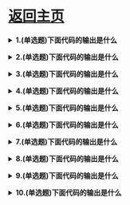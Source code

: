 # [返回主页](https://github.com/yisainan/web-interview/blob/master/README.md)

<b><details><summary>1.(单选题)下面代码的输出是什么 </summary></b>

```js
function Person(firstName, lastName) {
    this.firstName = firstName;
    this.lastName = lastName;
}
const member = new Person("Lydia', 'Hallie");
Person.getFullName = () => this.firstName + this.lastName；
console.log(member.getFullName());
```

```
A: TypeError
B: SyntaxError
C: Lydia Hallie
D: undefined undefined
```

答案: A

解析：

您不能像使用常规对象那样向构造函数添加属性。如果要 
一次向所有对象添加功能，则必须使用原型。所以在这种 
情况下应该这样写：

```js
Person.prototype.getFullName = function() {
    return '${this.firstName} ${this.lastName}';
}
```

这样会使member.getFullName()是可用的，为什么样 
做是对的？假设我们将此方法添加到构造函数本身。也 
许不是每个Person实例都需要这种方法。这会浪费大量 
内存空间，因为它们仍然具有该属性，这占用了每个实 
的内存空间。相反，如果我们只将它添加到原型中, 我们只需将它放在内存中的一个位置，但它们都可以访问它！

[参与互动](https://github.com/yisainan/web-interview/issues/1021)

</details>

<b><details><summary>2.(单选题)下面代码的输出是什么 </summary></b>

```js
const person = {
    name: 'Lydia',
    age: 21
}
let city = person.city
city = 'Amsterdam'
console.log(person)
```

```

A: { name: "Lydia",age: 21}
B: {name: "Lydia",age: 21,city: "Amsterdam"}
C: {name: "Lydia",age: 21,city: undefined}
D: "Amsterdam"
```

答案：A

解析：

我们将变量city设置为等于person对象上名为city的属性的值。 这个对象上没有名为city的属性， 因此变量city 的值为 undefined。
请注意， 我们没有引用person对象本身， 只是将变量city设置为等于person对象上city属性的当前值。然后，我们将city设置为等于字符串“Amsterdam”。
这不会更改person对象： 没有对该对象的引用。
因此打印person对象时， 会返回未修改的对象。

[参与互动](https://github.com/yisainan/web-interview/issues/1021)

</details>

<b><details><summary>3.(单选题)下面代码的输出是什么 </summary></b>

```js
(() => {
    let x, y;
    try {
        throw new Error。；
    } catch (x) {
        (x = 1), (y = 2);
        console.log(x);
    )
    console.log(x);
    console.log(y);
))()；
```

```
A: 1 undefined 2
B: undefined undefined undefined
C: 1 1 2
D: 1 undefined undefined
```

答案：A

解析：

catch块接收参数x。当我们传递参数时，这与变量的x不同。这个变量x是属于catch作用域的。
之后，我们将这个块级作用域的变量设置为1, 并设置变量y的值。现在，我们打印块级作用域的变量x , 它等于1。
在catch块之外，x仍然是undefined，而y是2。
我们想在catch块之外的console.log(x)时，它返回undefined , 而 y 返回 2。

[参与互动](https://github.com/yisainan/web-interview/issues/1021)

</details>

<b><details><summary>4.(单选题)下面代码的输出是什么 </summary></b>

```js
let num = 1;
const list = ['A', 'B', 'C', 'D'];
console.log(list[(num += 1)]);
```

```
A: B
B: C
C: SyntaxError
D: ReferenceError
```

答案：B

解析：

通过 += 操作符， 我们对值num进行加1操作。 num有初始值1, 因此1 + 1 的执行结果为2。 数组list的第二项为'C'， console.log(list[2]) 输出'C'

[参与互动](https://github.com/yisainan/web-interview/issues/1021)

</details>

<b><details><summary>5.(单选题)下面代码的输出是什么 </summary></b>

```js
class Chameleon {
    static colorChange(newColor) {
        this.newColor = newColor;
    }
    constructor({
        newColor = 'green'
    } = {}) {
        this.newColor = newColor;
    }
}
const freddie = new Chameleon({
    newColor: 'purple'
})
freddie.colorChange('orange');
```

```
A: orange
B: purple
C: green
D: TypeError
```

答案：D

解析：
colorChange方法是静态的。静态方法仅在创建它们的构造函数中存在，并且不能传递给任何子级。由于freddie是一个子级对象，函数不会传递，所以在freddie实例上不存在freddie方法：抛出TypeError。

[参与互动](https://github.com/yisainan/web-interview/issues/1021)

</details>

<b><details><summary>6.(单选题)下面代码的输出是什么 </summary></b>

```js
const user = {
    name: 'Lydia',
    age: 21
};
const admin = {
    admin: true,
    ...user
};
console.log(admin);
```

```
A: {
    admin: true,
    user: {
        name: "Lydia",
        age: 21
    }
}

B: {
    admin: true,
    name: "Lydia",
    age: 21
}

C: {
    admin: true,
    user: ["Lydia", 21]
}

D: {admin: true}
```

答案：B

解析：

扩展运算符... 为对象的组合提供了可能。 你可以复制对象中的键值对， 然后把它们加到另一个对象里去。 在本例中， 我们复制了user对象键值对，然后把它们加入到admin对象中。 admin对象就拥有了这些键值对, 
所以结果为 

```js
{
    admin: true,
    name: 'Lydia',
    age: 21
}
```

[参与互动](https://github.com/yisainan/web-interview/issues/1021)

</details>

<b><details><summary>7.(单选题)下面代码的输出是什么 </summary></b>

```js
let newList = [1, 2, 3].push(4)
console.log(newList.push(5))
```

```
A: [1, 2, 3, 4, 5]
B: [1, 2, 3, 5]
C: [1, 2, 3, 4]
D: Error
```

答案：D

解析：

.push方法返回数组的长度，而不是数组本身！ 通过将newList 设置为[1, 2, 3].push(4), 实际上 newList 等于数组的新长度： 4。
然后， 尝试在newList上使用.push方法。 由于newList是数值4, 抛出Error。

[参与互动](https://github.com/yisainan/web-interview/issues/1021)

</details>

<b><details><summary>8.(单选题)下面代码的输出是什么 </summary></b>

```js
function compareMembers(person1, person2 = person) {
    if (person1 !== person2) {
        console.log('Not the same!')
    } else {
        console.log('They are the same!')
    }
}
const person = {
    name: 'Lydia'
}
compareMembers(person)
```

```
A: Not the same!
B: They are the same!
C: ReferenceError
D: SyntaxError
```

答案：B

解析：

对象通过引用传递。当我们检查对象的严格相等性（===）时，我们正在比较它们的引用。
我们将"person2"的默认值设置为“person”对象, 并将“person"对象作为"person1”的值传递。
这意味着两个值都引用内存中的同一位置，因此它们是相等的。
运行else语句中的代码块，并记录They are the same!

[参与互动](https://github.com/yisainan/web-interview/issues/1021)

</details>

<b><details><summary>9.(单选题)下面代码的输出是什么 </summary></b>

```js
const box = {
    x: 10,
    y: 20
};
Object.freeze(box);
const shape = box;
shape.x = 100;
console.log(shape);
```

```
A: {x: 100, y:20}
B: {x: 10, y:20}
C: {x: 100}
D: ReferenceError
```

答案：B

解析：
Object.freeze使得无法添加、删除或修改对象的属性（除非属性的值是另一个对象）。
当我们创建变量shape并将其设置为等于冻结对象box时 
shape指向的也是冻结对象。你可以使用Object.isFrozen检查一个对象是否被冻结, 上述情况, Object.isFrozen （ shape ）将返回 true。
由于shape被冻结，并且x的值不是对象，所以我们不能修改属性X。x仍然等于10 , {x ： 10 , y ： 20}被打印。
注意，上述例子我们对属性x进行修改, 可能会导致抛出TypeError异常（最常见但不仅限于严格模式下时）。

[参与互动](https://github.com/yisainan/web-interview/issues/1021)

</details>

<b><details><summary>10.(单选题)下面代码的输出是什么 </summary></b>

```js
const spookyltems = ['A', 'B', 'C'];
({
    item: spookyItems[3]
} = {
    item: 'D'
});
console.log(spookyltems);
```

```
A: ['A', 'B', 'C']
B: ['A', 'B', 'C', 'D']
C: ['A', 'B', 'C', {item: 'D'}]
D: ['A', 'B', 'C', "[object Object]"]
```

答案：B

解析：

通过解构对象们，我们可以从右手边的对象中拆出值，并且将拆出的值分配给左手边对象同名的属性。在这种情况下，我们将值'D'分配给spookyltems[3],相当于我们正在篡改数组spookyltems , 我们给它添加了值'D'。当输出spookyltems时，结果为磅['A', 'B', 'C', 'D']

[参与互动](https://github.com/yisainan/web-interview/issues/1021)

</details>
